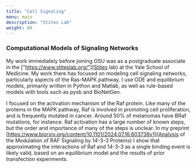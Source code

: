 ```yaml
---
title: "Cell Signaling"
menu: main
description: "Stites Lab"
weight: 80
---
```


### Computational Models of Signaling Networks

My work immediately before joining OSU was as a postgraduate associate in the
["https://www.stiteslab.org/"](Stites lab) at the Yale School of
Medicine. My work there has focused on modeling cell signaling networks,
particularly aspects of the Ras-MAPK pathway. I use ODE and equilibrium
models, primarily written in Python and Matlab, as well as rule-based models
with tools such as pysb and BioNetGen.

I focused on the activation mechanism of the Raf protein.
Like many of the proteins in the MAPK pathway, Raf is involved in promoting
cell proliferation, and is frequently mutated in cancer. Around 50% of
melanomas have BRaf mutations, for instance. Raf activation has a large number
of known steps, but the order and importance of many of the steps is unclear.
In my preprint [https://www.biorxiv.org/content/10.1101/2024.07.16.603736v1](Analysis of 
the Modulation of RAF Signaling by 14-3-3 Proteins) I show that approximating the 
interactions of Raf and 14-3-3 as a single binding event is likely valid, based on 
an equilibrium model and the results of prior transfection experiments.